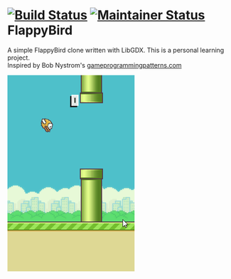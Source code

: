[![Build Status](https://travis-ci.org/fowlie/flappybird.svg?branch=master)](https://travis-ci.org/fowlie/flappybird)
[![Maintainer Status](http://stillmaintained.com/fowlie/flappybird.png)](http://stillmaintained.com/fowlie/flappybird)
FlappyBird
==========

A simple FlappyBird clone written with LibGDX. This is a personal learning project.<br/>
Inspired by Bob Nystrom's [gameprogrammingpatterns.com](http://gameprogrammingpatterns.com/)

![Screenshot 1](screenshots/screencast.gif)
